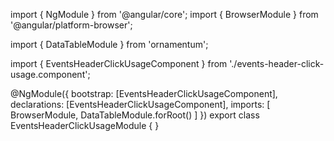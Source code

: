 import { NgModule } from '@angular/core';
import { BrowserModule } from '@angular/platform-browser';
  
import { DataTableModule } from 'ornamentum';
  
import { EventsHeaderClickUsageComponent } from './events-header-click-usage.component';

@NgModule({
 bootstrap: [EventsHeaderClickUsageComponent],
 declarations: [EventsHeaderClickUsageComponent],
 imports: [
    BrowserModule, 
    DataTableModule.forRoot()
  ]
})
export class EventsHeaderClickUsageModule {
}
